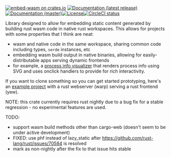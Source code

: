 [![embed-wasm on crates.io](https://img.shields.io/crates/v/embed-wasm)](https://crates.io/crates/embed-wasm) [![Documentation (latest release)](https://docs.rs/embed-wasm/badge.svg)](https://docs.rs/embed-wasm/) [![Documentation (master)](https://img.shields.io/badge/docs-master-brightgreen)](https://inanna-malick.github.io/embed-wasm/embed_wasm/)[![License](https://img.shields.io/badge/license-MIT-green.svg)](../LICENSE)[![CircleCI status](https://circleci.com/gh/inanna-malick/embed-wasm.svg?style=svg)](https://app.circleci.com/pipelines/github/inanna-malick/embed-wasm)


Library designed to allow for embedding static content generated by building rust wasm code in native rust workspaces. This allows for projects with some properties that I think are neat:

- wasm and native code in the same workspace, sharing common code including types, `serde` instances, etc
- embedding wasm build output in native binaries, allowing for easily-distributable apps serving dynamic frontends
- for example, a [process info visualizer](https://github.com/inanna-malick/wasm-svg-process-watcher) that renders process info using SVG and uses onclick handlers to provide for rich interactivity.

If you want to clone something so you can get started prototyping, here's an [example project](https://github.com/inanna-malick/embed-wasm-example) with a rust webserver (warp) serving a rust frontend (yew).

NOTE: this crate currently requires rust nightly due to a bug fix for a stable regression - no experimental features are used.

TODO:
- support wasm build methods other than cargo-web (doesn't seem to be under active development)
- FIXED: use phf instead of lazy_static after https://github.com/rust-lang/rust/issues/70584 is resolved 
- mark as non-nightly after the fix to that issue hits stable
